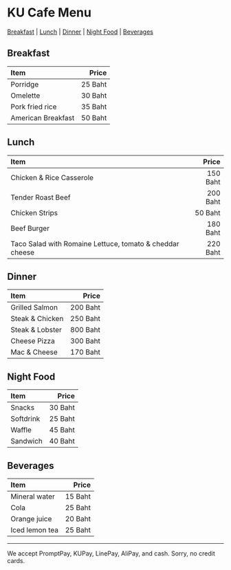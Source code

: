 # KU Cafe Menu
[Breakfast](Menu.md#Breakfast) | [Lunch](Menu.md#Lunch) | [Dinner](Menu.md#Dinner) | [Night Food](Menu.md#Night-Food) | [Beverages](Menu.md#Beverages)

## Breakfast
|Item                         | Price |
|:---------------------------------------|------:|
|Porridge                       | 25 Baht|
|Omelette                        |30 Baht|
|Pork fried rice                 |35 Baht|
|American Breakfast              |50 Baht|


## Lunch 

| Item                                   | Price |
|:---------------------------------------|------:|
| Chicken & Rice Casserole                           |  150 Baht |
| Tender Roast Beef                           |  200 Baht |
| Chicken Strips                          |  50 Baht |
| Beef Burger                        |  180 Baht |
|Taco Salad with Romaine Lettuce, tomato & cheddar cheese |  220 Baht|

## Dinner

| Item                         | Price   |
|:-----------------------------|---------:|
| Grilled Salmon               | 200 Baht    |
| Steak & Chicken              | 250 Baht    |
| Steak & Lobster              | 800 Baht    |
| Cheese Pizza                 | 300 Baht    |
| Mac & Cheese                 | 170 Baht    |


## Night Food
| Item      | Price      |
|:----------|-----------:|
| Snacks | 30 Baht|
| Softdrink | 25 Baht|
| Waffle | 45 Baht|
| Sandwich | 40 Baht|

## Beverages
| Item                | Price      | 
|:--------------------|-----------:|
| Mineral water       | 15 Baht   |
| Cola                | 25 Baht   |
| Orange juice        | 20 Baht   |
| Iced lemon tea      | 25 Baht   |


---

We accept PromptPay, KUPay, LinePay, AliPay, and cash. Sorry, no credit cards.
